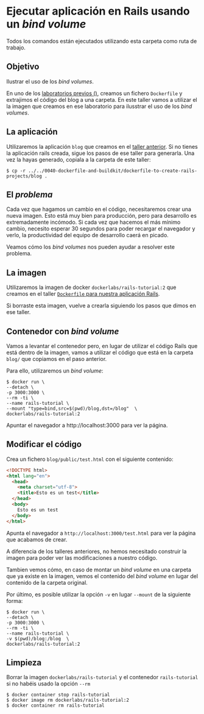 # Ejecutar aplicación en Rails usando un _bind volume_

Todos los comandos están ejecutados utilizando esta carpeta como ruta de trabajo.

## Objetivo

Ilustrar el uso de los _bind volumes_.

En uno de los [laboratorios previos ()](../../0040-dockerfile-and-builkit/dockerfile-for-our-rails-application), 
creamos un fichero `Dockerfile` y extrajimos el código del blog a una carpeta. En este taller vamos a utilizar el
la imagen que creamos en ese laboratorio para ilusstrar el uso de los _bind volumes_.

## La aplicación

Utilizaremos la aplicación `blog` que creamos en el [taller anterior](../dockerfile-to-create-rails-projects/README_es.md). 
Si no tienes la aplicación rails creada, sigue los pasos de ese taller para generarla.
Una vez la hayas generado, copiala a la carpeta de este taller:

```shell
$ cp -r ../../0040-dockerfile-and-buildkit/dockerfile-to-create-rails-projects/blog .
```

## El _problema_

Cada vez que hagamos un cambio en el código, necesitaremos crear una nueva imagen. Esto está muy bien para
producción, pero para desarrollo es extremadamente incómodo. Si cada vez que hacemos el más mínimo cambio,
necesito esperar 30 segundos para poder recargar el navegador y verlo, la productividad del equipo de desarrollo
caerá en picado.

Veamos cómo los _bind volumes_ nos pueden ayudar a resolver este problema.

## La imagen

Utilizaremos la imagen de docker `dockerlabs/rails-tutorial:2` que creamos en el 
taller [`Dockerfile` para nuestra aplicación Rails](../../0040-dockerfile-and-builkit/dockerfile-for-our-rails-application).  

Si borraste esta imagen, vuelve a crearla siguiendo los pasos que dimos en ese taller.

## Contenedor con _bind volume_

Vamos a levantar el contenedor pero, en lugar de utilizar el código Rails que está dentro de la
imagen, vamos a utilizar el código que está en la carpeta `blog/` que copiamos en el paso anterior.

Para ello, utilizaremos un _bind volume_:

```shell
$ docker run \
--detach \
-p 3000:3000 \
--rm -ti \
--name rails-tutorial \
--mount "type=bind,src=$(pwd)/blog,dst=/blog"  \
dockerlabs/rails-tutorial:2
```
Apuntar el navegador a http://localhost:3000 para ver la página.

## Modificar el código

Crea un fichero `blog/public/test.html` con el siguiente contenido:

```html
<!DOCTYPE html>
<html lang="en">
  <head>
    <meta charset="utf-8">
    <title>Esto es un test</title>
  </head>
  <body>
    Esto es un test
  </body>
</html>
```

Apunta el navegador a `http://localhost:3000/test.html` para ver la página que acabamos de crear.

A diferencia de los talleres anteriores, no hemos necesitado construir la imagen para poder ver
las modificaciones a nuestro código.

Tambien vemos cómo, en caso de montar un _bind volume_ en una carpeta que ya existe en la imagen,
vemos el contenido del _bind volume_ en lugar del contenido de la carpeta original.

Por último, es posible utilizar la opción `-v` en lugar `--mount` de la siguiente forma:

```shell
$ docker run \
--detach \
-p 3000:3000 \
--rm -ti \
--name rails-tutorial \
-v $(pwd)/blog:/blog  \
dockerlabs/rails-tutorial:2
```

## Limpieza

Borrar la imagen `dockerlabs/rails-tutorial` y el contenedor `rails-tutorial` si no habéis usado la opción `--rm`

```shell
$ docker container stop rails-tutorial
$ docker image rm dockerlabs/rails-tutorial:2
$ docker container rm rails-tutorial
```
